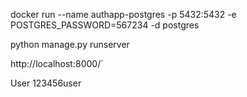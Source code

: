 docker run --name authapp-postgres -p 5432:5432 -e POSTGRES_PASSWORD=567234 -d postgres

python manage.py runserver

http://localhost:8000/`

User
123456user
